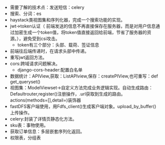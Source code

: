 - 需要了解的技术点：发送短信：celery
- 搜索、分词：es
- haystack类视图集和序列化器，完成一个搜索功能的实现。
- jwt->token认证（ 前端发送的信息不再直接保存在服务器，而是对用户信息通过加密生成一个token值，将token值直接返回给前端，节省了服务器的资源。），避免受到csi攻击。
  - token有三个部分：头部、载荷、签证信息
- 前端往后端传递时，在请求头部中传递。
- 重写jwt返回方法。
- cors:跨域请求问题解决。
  - django-cors-header:配置白名单
- 数据统计：APIView,获取：ListAPIview,保存：createPIView,也可重写：def get_queryset()
- 视图集：ModelViewset->自定义方法完成业务逻辑实现。自动生成路由：Defaultrouter,register()注册操作，.url获取到生成的路由。actions(methods=[],detail=)装饰器
- fastDFS客户端使用，用Fdfs_client()生成客户端对象。upload_by_buffer()上传操作。
- celery:封装了详情页静态化方法。
- sku表：事物使用。
- 获取订单信息：多层嵌套序列化返回。
- 权限表，分组表
